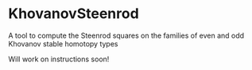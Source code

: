 # KhovanovSteenrod
A tool to compute the Steenrod squares on the families of even and odd Khovanov stable homotopy types

Will work on instructions soon!
